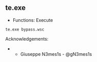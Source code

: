 ## te.exe

* Functions: Execute

```
te.exe bypass.wsc
```

Acknowledgements:
* * Giuseppe N3mes1s - @gN3mes1s
   
   